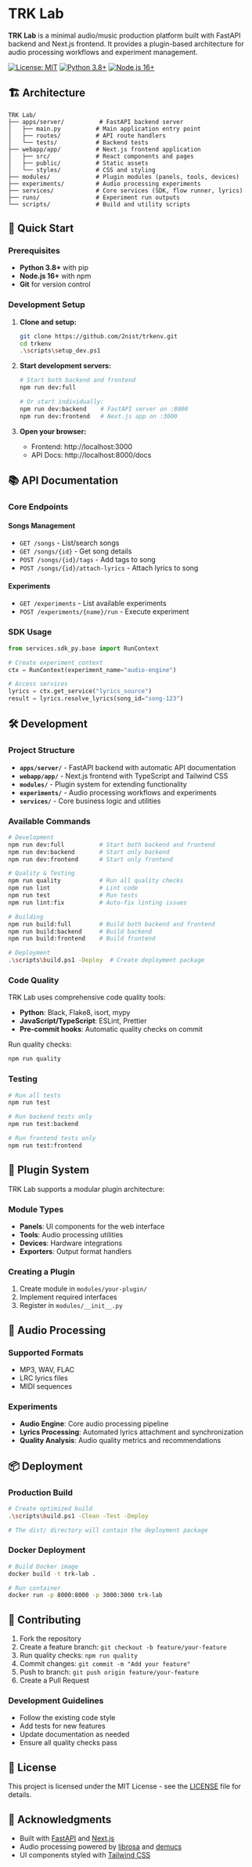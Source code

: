# TRK Lab

**TRK Lab** is a minimal audio/music production platform built with FastAPI backend and Next.js frontend. It provides a plugin-based architecture for audio processing workflows and experiment management.

[![License: MIT](https://img.shields.io/badge/License-MIT-yellow.svg)](https://opensource.org/licenses/MIT)
[![Python 3.8+](https://img.shields.io/badge/python-3.8+-blue.svg)](https://www.python.org/downloads/)
[![Node.js 16+](https://img.shields.io/badge/node.js-16+-green.svg)](https://nodejs.org/)

## 🏗️ Architecture

```
TRK Lab/
├── apps/server/          # FastAPI backend server
│   ├── main.py          # Main application entry point
│   ├── routes/          # API route handlers
│   └── tests/           # Backend tests
├── webapp/app/          # Next.js frontend application
│   ├── src/             # React components and pages
│   ├── public/          # Static assets
│   └── styles/          # CSS and styling
├── modules/             # Plugin modules (panels, tools, devices)
├── experiments/         # Audio processing experiments
├── services/            # Core services (SDK, flow runner, lyrics)
├── runs/                # Experiment run outputs
└── scripts/             # Build and utility scripts
```

## 🚀 Quick Start

### Prerequisites

- **Python 3.8+** with pip
- **Node.js 16+** with npm
- **Git** for version control

### Development Setup

1. **Clone and setup:**
   ```bash
   git clone https://github.com/2nist/trkenv.git
   cd trkenv
   .\scripts\setup_dev.ps1
   ```

2. **Start development servers:**
   ```bash
   # Start both backend and frontend
   npm run dev:full

   # Or start individually:
   npm run dev:backend    # FastAPI server on :8000
   npm run dev:frontend   # Next.js app on :3000
   ```

3. **Open your browser:**
   - Frontend: http://localhost:3000
   - API Docs: http://localhost:8000/docs

## 📚 API Documentation

### Core Endpoints

#### Songs Management
- `GET /songs` - List/search songs
- `GET /songs/{id}` - Get song details
- `POST /songs/{id}/tags` - Add tags to song
- `POST /songs/{id}/attach-lyrics` - Attach lyrics to song

#### Experiments
- `GET /experiments` - List available experiments
- `POST /experiments/{name}/run` - Execute experiment

### SDK Usage

```python
from services.sdk_py.base import RunContext

# Create experiment context
ctx = RunContext(experiment_name="audio-engine")

# Access services
lyrics = ctx.get_service("lyrics_source")
result = lyrics.resolve_lyrics(song_id="song-123")
```

## 🛠️ Development

### Project Structure

- **`apps/server/`** - FastAPI backend with automatic API documentation
- **`webapp/app/`** - Next.js frontend with TypeScript and Tailwind CSS
- **`modules/`** - Plugin system for extending functionality
- **`experiments/`** - Audio processing workflows and experiments
- **`services/`** - Core business logic and utilities

### Available Commands

```bash
# Development
npm run dev:full          # Start both backend and frontend
npm run dev:backend       # Start only backend
npm run dev:frontend      # Start only frontend

# Quality & Testing
npm run quality           # Run all quality checks
npm run lint              # Lint code
npm run test              # Run tests
npm run lint:fix          # Auto-fix linting issues

# Building
npm run build:full        # Build both backend and frontend
npm run build:backend     # Build backend
npm run build:frontend    # Build frontend

# Deployment
.\scripts\build.ps1 -Deploy  # Create deployment package
```

### Code Quality

TRK Lab uses comprehensive code quality tools:

- **Python**: Black, Flake8, isort, mypy
- **JavaScript/TypeScript**: ESLint, Prettier
- **Pre-commit hooks**: Automatic quality checks on commit

Run quality checks:
```bash
npm run quality
```

### Testing

```bash
# Run all tests
npm run test

# Run backend tests only
npm run test:backend

# Run frontend tests only
npm run test:frontend
```

## 🔌 Plugin System

TRK Lab supports a modular plugin architecture:

### Module Types
- **Panels**: UI components for the web interface
- **Tools**: Audio processing utilities
- **Devices**: Hardware integrations
- **Exporters**: Output format handlers

### Creating a Plugin

1. Create module in `modules/your-plugin/`
2. Implement required interfaces
3. Register in `modules/__init__.py`

## 🎵 Audio Processing

### Supported Formats
- MP3, WAV, FLAC
- LRC lyrics files
- MIDI sequences

### Experiments
- **Audio Engine**: Core audio processing pipeline
- **Lyrics Processing**: Automated lyrics attachment and synchronization
- **Quality Analysis**: Audio quality metrics and recommendations

## 📦 Deployment

### Production Build

```bash
# Create optimized build
.\scripts\build.ps1 -Clean -Test -Deploy

# The dist/ directory will contain the deployment package
```

### Docker Deployment

```bash
# Build Docker image
docker build -t trk-lab .

# Run container
docker run -p 8000:8000 -p 3000:3000 trk-lab
```

## 🤝 Contributing

1. Fork the repository
2. Create a feature branch: `git checkout -b feature/your-feature`
3. Run quality checks: `npm run quality`
4. Commit changes: `git commit -m "Add your feature"`
5. Push to branch: `git push origin feature/your-feature`
6. Create a Pull Request

### Development Guidelines

- Follow the existing code style
- Add tests for new features
- Update documentation as needed
- Ensure all quality checks pass

## 📄 License

This project is licensed under the MIT License - see the [LICENSE](LICENSE) file for details.

## 🙏 Acknowledgments

- Built with [FastAPI](https://fastapi.tiangolo.com/) and [Next.js](https://nextjs.org/)
- Audio processing powered by [librosa](https://librosa.org/) and [demucs](https://github.com/facebookresearch/demucs)
- UI components styled with [Tailwind CSS](https://tailwindcss.com/)
